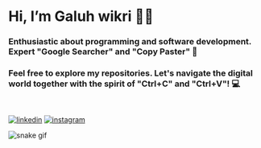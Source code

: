 # Hi, I’m Galuh wikri 👋🏻
### Enthusiastic about programming and software development. Expert "Google Searcher" and "Copy Paster" 🚀
### Feel free to explore my repositories. Let's navigate the digital world together with the spirit of "Ctrl+C" and "Ctrl+V"! 💻
<br>

[![linkedin](https://img.shields.io/badge/linkedin-0A66C2?style=for-the-badge&logo=linkedin&logoColor=white)](https://www.linkedin.com/in/GaluhWikri/)
[![instagram](https://img.shields.io/badge/Instagram-E4405F?style=for-the-badge&logo=instagram&logoColor=white)](https://instagram.com/galuh.wikri)


![snake gif](https://github.com/YOUR_USERNAME/YOUR_USERNAME/blob/output/github-snake-dark.svg)
